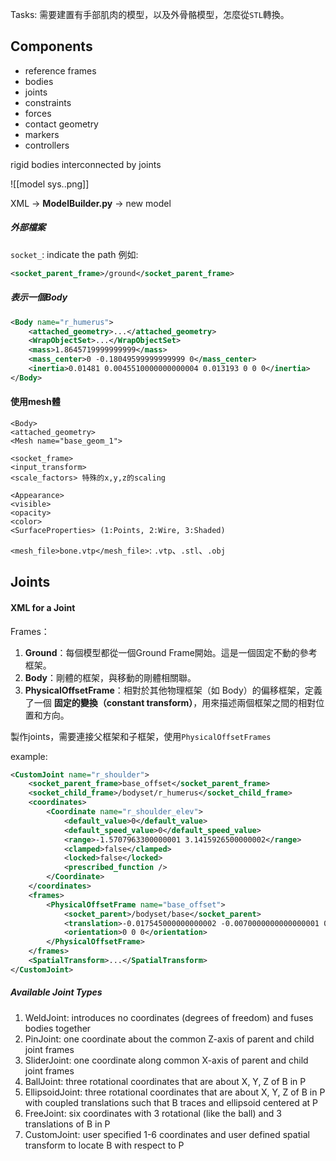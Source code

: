 
Tasks: 需要建置有手部肌肉的模型，以及外骨骼模型，怎麼從`STL`轉換。
## Components
- reference frames
- bodies
- joints
- constraints
- forces
- contact geometry
- markers
- controllers

rigid bodies interconnected by joints

![[model sys..png]]

XML -> **ModelBuilder.py** -> new model

##### 外部檔案
 `socket_`: indicate the path
例如: 
```XML
<socket_parent_frame>/ground</socket_parent_frame>
```

##### 表示一個Body
```XML
<Body name="r_humerus">
    <attached_geometry>...</attached_geometry>
    <WrapObjectSet>...</WrapObjectSet>
    <mass>1.8645719999999999</mass>
    <mass_center>0 -0.18049599999999999 0</mass_center>
    <inertia>0.01481 0.0045510000000000004 0.013193 0 0 0</inertia>
</Body>
```

#### 使用mesh體
```
<Body>
<attached_geometry>
<Mesh name="base_geom_1">
```

```
<socket_frame>
<input_transform>
<scale_factors> 特殊的x,y,z的scaling
```

```
<Appearance>
<visible>
<opacity>
<color>
<SurfaceProperties> (1:Points, 2:Wire, 3:Shaded)
```

`<mesh_file>bone.vtp</mesh_file>`: `.vtp`、`.stl`、`.obj`
## Joints
#### XML for a Joint
Frames：
1. **Ground**：每個模型都從一個Ground Frame開始。這是一個固定不動的參考框架。
2. **Body**：剛體的框架，與移動的剛體相關聯。
3. **PhysicalOffsetFrame**：相對於其他物理框架（如 Body）的偏移框架，定義了一個 **固定的變換（constant transform）**，用來描述兩個框架之間的相對位置和方向。

製作joints，需要連接父框架和子框架，使用`PhysicalOffsetFrames`

example:
```XML
<CustomJoint name="r_shoulder">
    <socket_parent_frame>base_offset</socket_parent_frame>
    <socket_child_frame>/bodyset/r_humerus</socket_child_frame>
    <coordinates>
        <Coordinate name="r_shoulder_elev">
            <default_value>0</default_value>
            <default_speed_value>0</default_speed_value>
            <range>-1.5707963300000001 3.1415926500000002</range>
            <clamped>false</clamped>
            <locked>false</locked>
            <prescribed_function />
        </Coordinate>
    </coordinates>
    <frames>
        <PhysicalOffsetFrame name="base_offset">
            <socket_parent>/bodyset/base</socket_parent>
            <translation>-0.017545000000000002 -0.0070000000000000001 0.17000000000000001</translation>
            <orientation>0 0 0</orientation>
        </PhysicalOffsetFrame>
    </frames>
    <SpatialTransform>...</SpatialTransform>
</CustomJoint>
```

##### Available Joint Types
1. WeldJoint: introduces no coordinates (degrees of freedom) and fuses bodies together
2. PinJoint: one coordinate about the common Z-axis of parent and child joint frames
3. SliderJoint: one coordinate along common X-axis of parent and child joint frames
4. BallJoint: three rotational coordinates that are about X, Y, Z of B in P
5. EllipsoidJoint: three rotational coordinates that are about X, Y, Z of B in P with coupled translations such that B traces and ellipsoid centered at P
6. FreeJoint: six coordinates with 3 rotational (like the ball) and 3 translations of B in P
7. CustomJoint: user specified 1-6 coordinates and user defined spatial transform to locate B with respect to P
#### 
